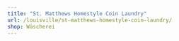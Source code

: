 ```yaml
---
title: "St. Matthews Homestyle Coin Laundry"
url: /louisville/st-matthews-homestyle-coin-laundry/
shop: Wäscherei
---
```

